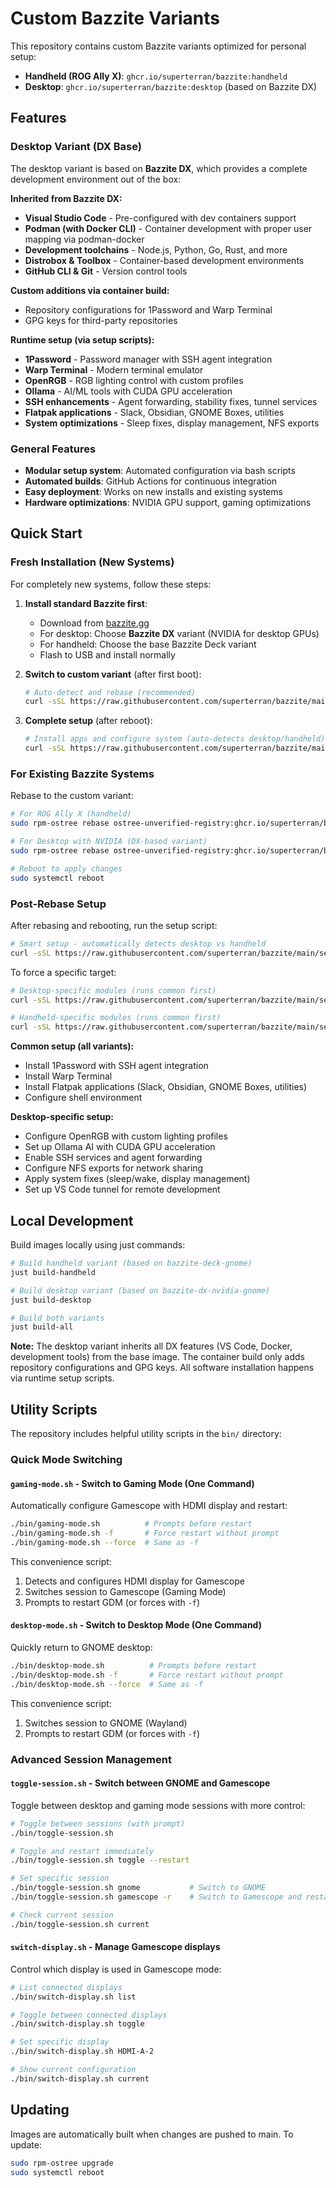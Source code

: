 # Custom Bazzite Variants

This repository contains custom Bazzite variants optimized for personal setup:

- **Handheld (ROG Ally X)**: `ghcr.io/superterran/bazzite:handheld`
- **Desktop**: `ghcr.io/superterran/bazzite:desktop` (based on Bazzite DX)

## Features

### Desktop Variant (DX Base)

The desktop variant is based on **Bazzite DX**, which provides a complete development environment out of the box:

**Inherited from Bazzite DX:**
- **Visual Studio Code** - Pre-configured with dev containers support
- **Podman (with Docker CLI)** - Container development with proper user mapping via podman-docker
- **Development toolchains** - Node.js, Python, Go, Rust, and more
- **Distrobox & Toolbox** - Container-based development environments
- **GitHub CLI & Git** - Version control tools

**Custom additions via container build:**
- Repository configurations for 1Password and Warp Terminal
- GPG keys for third-party repositories

**Runtime setup (via setup scripts):**
- **1Password** - Password manager with SSH agent integration
- **Warp Terminal** - Modern terminal emulator
- **OpenRGB** - RGB lighting control with custom profiles
- **Ollama** - AI/ML tools with CUDA GPU acceleration
- **SSH enhancements** - Agent forwarding, stability fixes, tunnel services
- **Flatpak applications** - Slack, Obsidian, GNOME Boxes, utilities
- **System optimizations** - Sleep fixes, display management, NFS exports

### General Features
- **Modular setup system**: Automated configuration via bash scripts
- **Automated builds**: GitHub Actions for continuous integration
- **Easy deployment**: Works on new installs and existing systems
- **Hardware optimizations**: NVIDIA GPU support, gaming optimizations

## Quick Start

### Fresh Installation (New Systems)

For completely new systems, follow these steps:

1. **Install standard Bazzite first**:
   - Download from [bazzite.gg](https://bazzite.gg)
   - For desktop: Choose **Bazzite DX** variant (NVIDIA for desktop GPUs)
   - For handheld: Choose the base Bazzite Deck variant
   - Flash to USB and install normally

2. **Switch to custom variant** (after first boot):
   ```bash
   # Auto-detect and rebase (recommended)
   curl -sSL https://raw.githubusercontent.com/superterran/bazzite/main/fresh-install.sh | bash
   ```

3. **Complete setup** (after reboot):
   ```bash
   # Install apps and configure system (auto-detects desktop/handheld)
   curl -sSL https://raw.githubusercontent.com/superterran/bazzite/main/setup.sh | bash
   ```

### For Existing Bazzite Systems
Rebase to the custom variant:

```bash
# For ROG Ally X (handheld)
sudo rpm-ostree rebase ostree-unverified-registry:ghcr.io/superterran/bazzite:handheld

# For Desktop with NVIDIA (DX-based variant)
sudo rpm-ostree rebase ostree-unverified-registry:ghcr.io/superterran/bazzite:desktop

# Reboot to apply changes
sudo systemctl reboot
```

### Post-Rebase Setup
After rebasing and rebooting, run the setup script:

```bash
# Smart setup - automatically detects desktop vs handheld
curl -sSL https://raw.githubusercontent.com/superterran/bazzite/main/setup.sh | bash
```

To force a specific target:

```bash
# Desktop-specific modules (runs common first)
curl -sSL https://raw.githubusercontent.com/superterran/bazzite/main/setup.sh | bash -s -- desktop

# Handheld-specific modules (runs common first)
curl -sSL https://raw.githubusercontent.com/superterran/bazzite/main/setup.sh | bash -s -- handheld
```

**Common setup (all variants):**
- Install 1Password with SSH agent integration
- Install Warp Terminal
- Install Flatpak applications (Slack, Obsidian, GNOME Boxes, utilities)
- Configure shell environment

**Desktop-specific setup:**
- Configure OpenRGB with custom lighting profiles
- Set up Ollama AI with CUDA GPU acceleration
- Enable SSH services and agent forwarding
- Configure NFS exports for network sharing
- Apply system fixes (sleep/wake, display management)
- Set up VS Code tunnel for remote development

## Local Development

Build images locally using just commands:

```bash
# Build handheld variant (based on bazzite-deck-gnome)
just build-handheld

# Build desktop variant (based on bazzite-dx-nvidia-gnome)
just build-desktop

# Build both variants
just build-all
```

**Note:** The desktop variant inherits all DX features (VS Code, Docker, development tools) from the base image. The container build only adds repository configurations and GPG keys. All software installation happens via runtime setup scripts.

## Utility Scripts

The repository includes helpful utility scripts in the `bin/` directory:

### Quick Mode Switching

#### `gaming-mode.sh` - Switch to Gaming Mode (One Command)
Automatically configure Gamescope with HDMI display and restart:

```bash
./bin/gaming-mode.sh          # Prompts before restart
./bin/gaming-mode.sh -f       # Force restart without prompt
./bin/gaming-mode.sh --force  # Same as -f
```

This convenience script:
1. Detects and configures HDMI display for Gamescope
2. Switches session to Gamescope (Gaming Mode)
3. Prompts to restart GDM (or forces with `-f`)

#### `desktop-mode.sh` - Switch to Desktop Mode (One Command)
Quickly return to GNOME desktop:

```bash
./bin/desktop-mode.sh          # Prompts before restart
./bin/desktop-mode.sh -f       # Force restart without prompt
./bin/desktop-mode.sh --force  # Same as -f
```

This convenience script:
1. Switches session to GNOME (Wayland)
2. Prompts to restart GDM (or forces with `-f`)

### Advanced Session Management

#### `toggle-session.sh` - Switch between GNOME and Gamescope
Toggle between desktop and gaming mode sessions with more control:

```bash
# Toggle between sessions (with prompt)
./bin/toggle-session.sh

# Toggle and restart immediately
./bin/toggle-session.sh toggle --restart

# Set specific session
./bin/toggle-session.sh gnome           # Switch to GNOME
./bin/toggle-session.sh gamescope -r    # Switch to Gamescope and restart

# Check current session
./bin/toggle-session.sh current
```

#### `switch-display.sh` - Manage Gamescope displays
Control which display is used in Gamescope mode:

```bash
# List connected displays
./bin/switch-display.sh list

# Toggle between connected displays
./bin/switch-display.sh toggle

# Set specific display
./bin/switch-display.sh HDMI-A-2

# Show current configuration
./bin/switch-display.sh current
```

## Updating

Images are automatically built when changes are pushed to main. To update:

```bash
sudo rpm-ostree upgrade
sudo systemctl reboot
```
